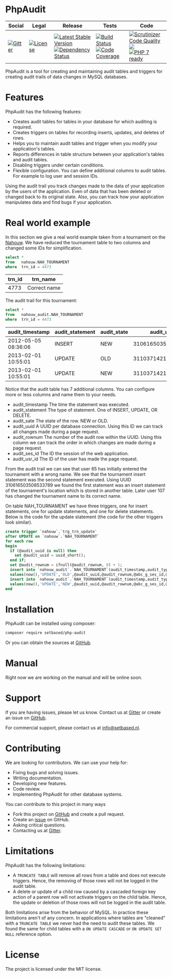 # PhpAudit

<table>
<thead>
<tr>
<th>Social</th>
<th>Legal</th>
<th>Release</th>
<th>Tests</th>
<th>Code</th>
</tr>
</thead>
<tbody>
<tr>
<td>
<a href="https://gitter.im/SetBased/php-audit?utm_source=badge&utm_medium=badge&utm_campaign=pr-badge"><img src="https://badges.gitter.im/SetBased/php-audit.svg" alt="Gitter"/></a>
</td>
<td>
<a href="https://packagist.org/packages/setbased/php-audit"><img src="https://poser.pugx.org/setbased/php-audit/license" alt="License"/></a>
</td>
<td>
<a href="https://packagist.org/packages/setbased/php-audit"><img src="https://poser.pugx.org/setbased/php-audit/v/stable" alt="Latest Stable Version"/></a><br/>
<a href="https://www.versioneye.com/user/projects/56e2e5a3df573d00472cd2ad"><img src="https://www.versioneye.com/user/projects/56e2e5a3df573d00472cd2ad/badge.svg?style=flat" alt="Dependency Status"/></a>
</td>
<td>
<a href="https://travis-ci.org/SetBased/php-audit"><img src="https://travis-ci.org/SetBased/php-audit.svg?branch=master" alt="Build Status"/></a><br/>
<a href="https://scrutinizer-ci.com/g/SetBased/php-audit/?branch=master"><img src="https://scrutinizer-ci.com/g/SetBased/php-audit/badges/coverage.png?b=master" alt="Code Coverage"/></a>
</td>
<td>
<a href="https://scrutinizer-ci.com/g/SetBased/php-audit/?branch=master"><img src="https://scrutinizer-ci.com/g/SetBased/php-audit/badges/quality-score.png?b=master" alt="Scrutinizer Code Quality"/></a><br/>
<a https://www.codacy.com/app/p-r-water/php-audit"><img src="https://api.codacy.com/project/badge/grade/c0510d398830476689de3bb52ec2daff"/></a><br/>
<a href="https://travis-ci.org/SetBased/php-audit"><img src="http://php7ready.timesplinter.ch/SetBased/php-audit/badge.svg" alt="PHP 7 ready"/></a>
</td>
</tr>
</tbody>
</table>


PhpAudit is a tool for creating and maintaining audit tables and triggers for creating audit trails of data changes in MySQL databases.


# Features

PhpAudit has the following features:
* Creates audit tables for tables in your database for which auditing is required.
* Creates triggers on tables for recording inserts, updates, and deletes of rows.
* Helps you to maintain audit tables and trigger when you modify your application's tables.
* Reports differences in table structure between your application's tables and audit tables.
* Disabling triggers under certain conditions.
* Flexible configuration. You can define additional columns to audit tables. For example to log user and session IDs.

Using the audit trail you track changes made to the data of your application by the users of the application. 
Even of data that has been deleted or changed back to its original state. Also, you can track how your application manipulates data and find bugs if your application.
 


# Real world example

In this section we give a real world example taken from a tournament on the [Nahouw](https://www.nahouw.net/page/trn_all/).
We have reduced the tournament table to two columns and changed some IDs for simplification.
```SQL
select * 
from   nahouw.NAH_TOURNAMENT
where  trn_id = 4473
```

| trn_id | trn_name      |
| ------ | ------------- |
| 4773   | Correct name  |

The audit trail for this tournament:
```SQL
select * 
from   nahouw_audit.NAH_TOURNAMENT
where  trn_id = 4473
```

| audit_timestamp     | audit_statement | audit_state | audit_uuid         | audit_rownum | audit_ses_id | audit_usr_id | trn_id | trn_name      |
| ------------------- | --------------- | ----------- | ------------------ | ------------ | ------------ |------------- | ------ | ------------- |
| 2012-05-05 08:36:06 | INSERT          | NEW         | 310616503508533789 | 2            | 34532889     | 65           | 4773   | Wrong name    |
| 2013-02-01 10:55:01 | UPDATE          | OLD         | 311037142136521378 | 5            | 564977477    | 107          | 4773   | Wrong name    |  
| 2013-02-01 10:55:01 | UPDATE          | NEW         | 311037142136521378 | 5            | 564977477    | 107          | 4773   | Correct name  |
  
Notice that the audit table has 7 additional columns. You can configure more or less columns and name them to your needs.
* audit_timestamp The time the statement was executed.
* audit_statement The type of statement. One of INSERT, UPDATE, OR DELETE.
* audit_sate The state of the row. NEW or OLD. 
* audit_uuid A UUID per database connection. Using this ID we can track all changes made during a page request.
* audit_rownum The number of the audit row within the UUID. Using this column we can track the order in which changes are made during a page request.
* audit_ses_id The ID the session of the web application.
* audit_usr_id The ID of the user has made the page request.     

From the audit trail we can see that user 65 has initially entered the tournament with a wrong name. 
We see that the tournament insert statement was the second statement executed. Using UUID 310616503508533789 we found the first statement was an insert statement of the tournament's location which is stored in another table. 
Later user 107 has changed the tournament name to its correct name.

On table NAH_TOURNAMENT we have three triggers, one for insert statements, one for update statements, and one for delete statements.
Below is the code for the update statement (the code for the other triggers look similar).
```SQL
create trigger `nahouw`.`trg_trn_update`
after UPDATE on `nahouw`.`NAH_TOURNAMENT`
for each row
begin
  if (@audit_uuid is null) then
    set @audit_uuid = uuid_short();
  end if;
  set @audit_rownum = ifnull(@audit_rownum, 0) + 1;
  insert into `nahouw_audit`.`NAH_TOURNAMENT`(audit_timestamp,audit_type,audit_state,audit_uuid,rownum,audit_ses_id,audit_usr_id,trn_id,trn_name)
  values(now(),'UPDATE','OLD',@audit_uuid,@audit_rownum,@abc_g_ses_id,@abc_g_usr_id,OLD.`trn_id`,OLD.`trn_name_id`); 
  insert into `nahouw_audit`.`NAH_TOURNAMENT`(audit_timestamp,audit_type,audit_state,audit_uuid,rownum,audit_ses_id,audit_usr_id,,trn_id,trn_name)
  values(now(),'UPDATE','NEW',@audit_uuid,@audit_rownum,@abc_g_ses_id,@abc_g_usr_id,NEW.`trn_id`,NEW.`trn_name`);
end
```


# Installation 

PhpAudit can be installed using composer:
```sh
composer require setbased/php-audit
```

Or you can obtain the sources at [GitHub](https://github.com/SetBased/php-audit).


# Manual

Right now we are working on the manual and will be online soon.


# Support
  
If you are having issues, please let us know. Contact us at [Gitter](https://gitter.im/SetBased/php-audit) or create an issue on [GitHub](https://github.com/SetBased/php-audit/issues/new).

For commercial support, please contact us at info@setbased.nl.


# Contributing

We are looking for contributors. We can use your help for:
*	Fixing bugs and solving issues.
*	Writing documentation.
*	Developing new features.
*	Code review.
*	Implementing PhpAudit for other database systems.

You can contribute to this project in many ways
*	Fork this project on [GitHub](https://github.com/SetBased/php-audit) and create a pull request.
*	Create an [issue](https://github.com/SetBased/php-audit/issues/new) on GitHub.
*	Asking critical questions.
*	Contacting us at [Gitter](https://gitter.im/SetBased/php-audit).


# Limitations

PhpAudit has the following limitations:
* A `TRUNCATE TABLE` will remove all rows from a table and does not execute triggers. Hence, the removing of those rows will not be logged in the audit table.
* A delete or update of a child row caused by a cascaded foreign key action of a parent row will not activate triggers on the child table. Hence, the update or deletion of those rows will not be logged in the audit table.

Both limitations arise from the behavior of MySQL. In practice these limitations aren't of any concern. In applications where tables are "cleaned" with a `TRUNCATE TABLE` we never had the need to audit these tables. We found the same for child tables with a `ON UPDATE CASCADE` or `ON UPDATE SET NULL` reference option.  


#  License
  
The project is licensed under the MIT license.
 
